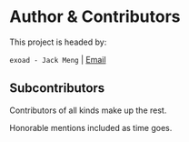 # Author & Contributors

This project is headed by:

<code>exoad - Jack Meng</code> | [Email](mailto://jackmeng0814@gmail.com)

## Subcontributors

Contributors of all kinds make up the rest.

Honorable mentions included as time goes.
